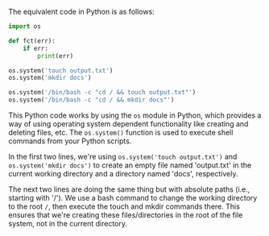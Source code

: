 The equivalent code in Python is as follows:

```python
import os

def fct(err):
    if err:
        print(err)

os.system('touch output.txt')
os.system('mkdir docs')

os.system('/bin/bash -c "cd / && touch output.txt"')
os.system('/bin/bash -c "cd / && mkdir docs"')
```

This Python code works by using the `os` module in Python, which provides a way of using operating system dependent functionality like creating and deleting files, etc. The `os.system()` function is used to execute shell commands from your Python scripts. 

In the first two lines, we're using `os.system('touch output.txt')` and `os.system('mkdir docs')` to create an empty file named 'output.txt' in the current working directory and a directory named 'docs', respectively.

The next two lines are doing the same thing but with absolute paths (i.e., starting with '/'). We use a bash command to change the working directory to the root `/`, then execute the touch and mkdir commands there. This ensures that we're creating these files/directories in the root of the file system, not in the current directory.
